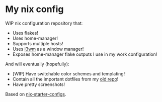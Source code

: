 # My nix config

WIP nix configuration repository that:
* Uses flakes!
* Uses home-manager!
* Supports multiple hosts!
* Uses [i3wm] as a window manager!
* Exposes home-manager flake outputs I use in my work configuration!

And will eventually (hopefully):
* [WIP] Have switchable color schemes and templating!
* Contain all the important dotfiles from my [old repo]!
* Have pretty screenshots!

Based on [nix-starter-configs](https://github.com/Misterio77/nix-starter-configs).

[i3wm]: https://i3wm.org/
[old repo]: https://github.com/ndrooo/dot